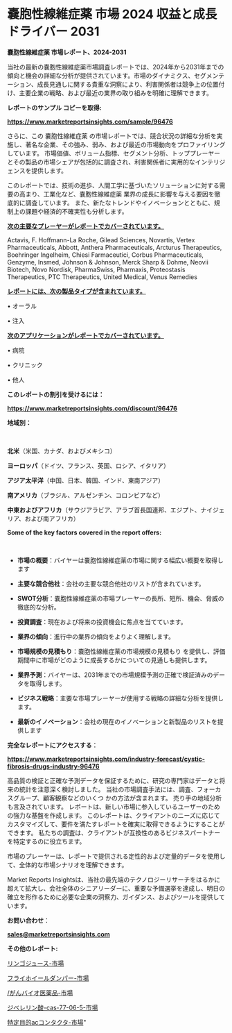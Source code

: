 # 嚢胞性線維症薬 市場 2024 収益と成長ドライバー 2031

<strong>嚢胞性線維症薬 市場レポート、2024-2031</strong>

当社の最新の嚢胞性線維症薬市場調査レポートでは、2024年から2031年までの傾向と機会の詳細な分析が提供されています。市場のダイナミクス、セグメンテーション、成長見通しに関する貴重な洞察により、利害関係者は競争上の位置付け、主要企業の戦略、および最近の業界の取り組みを明確に理解できます。



<strong>レポートのサンプル コピーを取得:</strong> <a href=https://www.marketreportsinsights.com/sample/96476>

<strong><u>https://www.marketreportsinsights.com/sample/96476</u></strong></a>

さらに、この 嚢胞性線維症薬 の市場レポートでは、競合状況の詳細な分析を実施し、著名な企業、その強み、弱み、および最近の市場動向をプロファイリングしています。 市場価値、ボリューム指標、セグメント分析、トッププレーヤーとその製品の市場シェアが包括的に調査され、利害関係者に実用的なインテリジェンスを提供します。

このレポートでは、技術の進歩、人間工学に基づいたソリューションに対する需要の高まり、工業化など、嚢胞性線維症薬 業界の成長に影響を与える要因を徹底的に調査しています。 また、新たなトレンドやイノベーションとともに、規制上の課題や経済的不確実性も分析します。



<strong><u>次の主要なプレーヤーがレポートでカバーされています。</u></strong>

Actavis, F. Hoffmann-La Roche, Gilead Sciences, Novartis, Vertex Pharmaceuticals, Abbott, Anthera Pharmaceuticals, Arcturus Therapeutics, Boehringer Ingelheim, Chiesi Farmaceutici, Corbus Pharmaceuticals, Genzyme, Insmed, Johnson & Johnson, Merck Sharp & Dohme, Neovii Biotech, Novo Nordisk, PharmaSwiss, Pharmaxis, Proteostasis Therapeutics, PTC Therapeutics, United Medical, Venus Remedies



<strong><u><b>レポートには、次の製品タイプが含まれています。</b></u></strong>

• オーラル

• 注入



<strong><u><b>次のアプリケーションがレポートでカバーされています。</b></u></strong>

• 病院

• クリニック

• 他人



<strong><b>このレポートの割引を受けるには：</b></strong>

<a href=https://www.marketreportsinsights.com/discount/96476>

<strong><u>https://www.marketreportsinsights.com/discount/96476</u></strong></a>



<strong>地域別：</strong>

<strong> </strong>



<strong>北米</strong>（米国、カナダ、およびメキシコ）



<strong>ヨーロッパ</strong>（ドイツ、フランス、英国、ロシア、イタリア）



<strong>アジア太平洋</strong>（中国、日本、韓国、インド、東南アジア）



<strong>南アメリカ</strong>（ブラジル、アルゼンチン、コロンビアなど）



<strong>中東およびアフリカ</strong>（サウジアラビア、アラブ首長国連邦、エジプト、ナイジェリア、および南アフリカ）



<strong>Some of the key factors covered in the report offers:</strong>

<strong> </strong>
<ul>
  <li>

<strong>市場の概要</strong>：バイヤーは嚢胞性線維症薬の市場に関する幅広い概要を取得します</li>
  <li>

<strong>主要な競合他社</strong>：会社の主要な競合他社のリストが含まれています。</li>
  <li>

<strong>SWOT分析</strong>：嚢胞性線維症薬の市場プレーヤーの長所、短所、機会、脅威の徹底的な分析。</li>
  <li>

<strong>投資調査</strong>：現在および将来の投資機会に焦点を当てています。</li>
  <li>

<strong>業界の傾向</strong>：進行中の業界の傾向をよりよく理解します。</li>
  <li>

<strong>市場規模の見積もり</strong>：嚢胞性線維症薬の市場規模の見積もり を提供し、評価期間中に市場がどのように成長するかについての見通しも提供します。</li>
  <li>

<strong>業界予測</strong>：バイヤーは、2031年までの市場規模予測の正確で検証済みのデータを取得します。</li>
  <li>

<strong>ビジネス戦略</strong>：主要な市場プレーヤーが使用する戦略の詳細な分析を提供します。</li>
  <li>

<strong>最新のイノベーション</strong>：会社の現在のイノベーションと新製品のリストを提供します</li>
</ul>


<strong>完全なレポートにアクセスする</strong>：

<a href=https://www.marketreportsinsights.com/industry-forecast/cystic-fibrosis-drugs-industry-96476>

<strong><u>https://www.marketreportsinsights.com/industry-forecast/cystic-fibrosis-drugs-industry-96476</u></strong></a>

高品質の検証と正確な予測データを保証するために、研究の専門家はデータと将来の統計を注意深く検討しました。 当社の市場調査手法には、調査、フォーカスグループ、顧客観察などのいくつ かの方法が含まれます。 売り手の地域分析も言及されています。 レポートは、新しい市場に参入しているユーザーのための強力な基盤を作成します。 このレポートは、クライアントのニーズに応じてカスタマイズして、要件を満たすレポートを確実に取得できるようにすることができます。 私たちの調査は、クライアントが互換性のあるビジネスパートナーを特定するのに役立ちます。

市場のプレーヤーは、レポートで提供される定性的および定量的データを使用して、全体的な市場シナリオを理解できます。

Market Reports Insightsは、当社の最先端のテクノロジーリサーチをはるかに超えて拡大し、会社全体のシニアリーダーに、重要な予備選挙を達成し、明日の確立を形作るために必要な企業の洞察力、ガイダンス、およびツールを提供しています。



<strong><b>お問い合わせ</b></strong>：

<a href=mailto:sales@marketreportsinsights.com>

<strong><u>sales@marketreportsinsights.com</u></strong></a>



<strong>その他のレポート:</strong>

<a href=https://www.linkedin.com/pulse/リンゴジュース-市場-2023-新興市場-将来の動向と市場需要-2030-ecpqf/>リンゴジュース-市場</a>

<a href=https://www.linkedin.com/pulse/フライホイールダンパー-市場-2023-年のダイナミクスとビジネストレンド-hzvuf/>フライホイールダンパー-市場</a>

<a href=https://www.linkedin.com/pulse//がんバイオ医薬品-市場-2030-年までの需要に焦点を当てた-2023-vaiqf/>/がんバイオ医薬品-市場</a>

<a href=https://www.linkedin.com/pulse/ジベレリン酸-cas-77-06-5-市場-2023-swot-分析と最新イノベーション-hvoqf/>ジベレリン酸-cas-77-06-5-市場</a>

<a href=https://www.linkedin.com/pulse/特定目的acコンタクタ-市場-2023-総利益と主要ベンダー-2030-analytics-achievers-24-analysis-ugfdf/>特定目的acコンタクタ-市場</a>"
